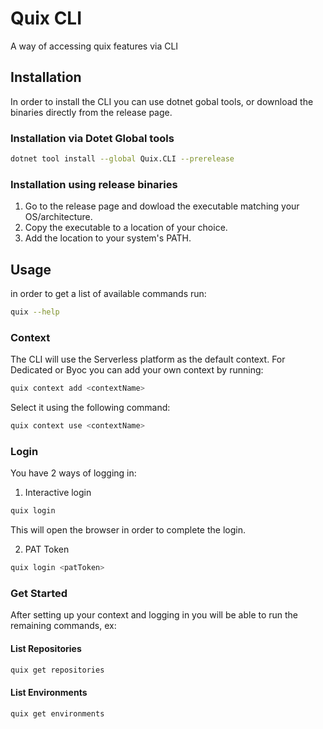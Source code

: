 # Quix CLI

A way of accessing quix features via CLI

## Installation
In order to install the CLI you can use dotnet gobal tools, or download the binaries directly from the release page.

### Installation via Dotet Global tools

```bash
dotnet tool install --global Quix.CLI --prerelease
```
   
### Installation using release binaries

1. Go to the release page and dowload the executable matching your OS/architecture.
2. Copy the executable to a location of your choice.
3. Add the location to your system's PATH.

## Usage

in order to get a list of available commands run: 
```bash
quix --help
```

### Context

The CLI will use the Serverless platform as the default context.
For Dedicated or Byoc you can add your own context by running: 
```bash 
quix context add <contextName>
```
 
Select it using the following command:
```bash
quix context use <contextName>
```

### Login

You have 2 ways of logging in:

1. Interactive login
```bash
quix login
```
This will open the browser in order to complete the login.

2. PAT Token
```bash
quix login <patToken>
```

### Get Started

After setting up your context and logging in you will be able to run the remaining commands, ex:

#### List Repositories

```bash
quix get repositories
```

#### List Environments

```bash
quix get environments
```

